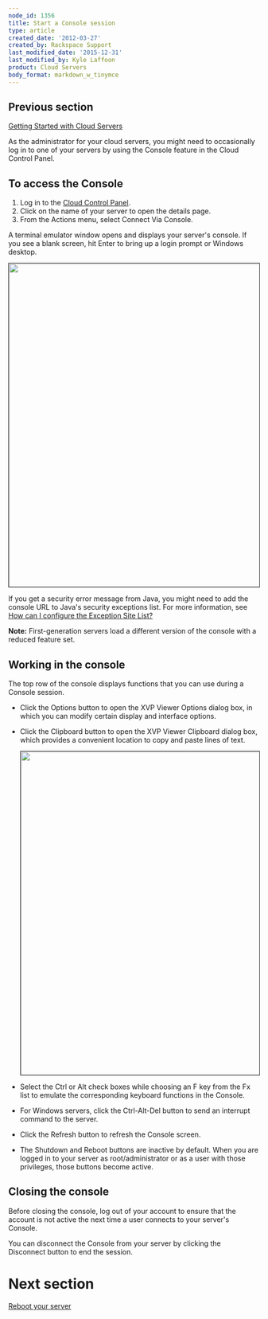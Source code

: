 ```yaml
---
node_id: 1356
title: Start a Console session
type: article
created_date: '2012-03-27'
created_by: Rackspace Support
last_modified_date: '2015-12-31'
last_modified_by: Kyle Laffoon
product: Cloud Servers
body_format: markdown_w_tinymce
---
```


## Previous section
[Getting Started with Cloud Servers](/how-to/getting-started-with-cloud-servers-0)

As the administrator for your cloud servers, you might need to occasionally log in to one of your servers by using the Console feature in the Cloud Control Panel.

## To access the Console

1.  Log in to the [Cloud Control Panel](https://mycloud.rackspace.com).
2.  Click on the name of your server to open the details page.
3.  From the Actions menu, select Connect Via Console.

A terminal emulator window opens and displays your server's console. If you see a blank screen, hit Enter to bring up a login prompt or Windows desktop.

<img alt="" src="https://8026b2e3760e2433679c-fffceaebb8c6ee053c935e8915a3fbe7.ssl.cf2.rackcdn.com/field/image/Console2.png" border="1" width="650" />

If you get a security error message from Java, you might need to add the console URL to Java's security exceptions list.  For more information, see [How can I configure the Exception Site List?](http://java.com/en/download/faq/exception_sitelist.xml)

**Note:** First-generation servers load a different version of the console with a reduced feature set.

## Working in the console

The top row of the console displays functions that you can use during a Console session.

- Click the Options button to open the XVP Viewer Options dialog box, in which you can modify certain display and interface options.

- Click the Clipboard button to open the XVP Viewer Clipboard dialog box, which provides a convenient location to copy and paste lines of text.

    <img alt="" src="https://8026b2e3760e2433679c-fffceaebb8c6ee053c935e8915a3fbe7.ssl.cf2.rackcdn.com/field/image/OptionsClipboard2.png" width="650" border="1" />

- Select the Ctrl or Alt check boxes while choosing an F key from the Fx list to emulate the corresponding keyboard functions in the Console.

- For Windows servers, click the Ctrl-Alt-Del button to send an interrupt command to the server.

- Click the Refresh button to refresh the Console screen.

- The Shutdown and Reboot buttons are inactive by default. When you are logged in to your server as root/administrator or as a user with those privileges, those buttons become active.

## Closing the console

Before closing the console, log out of your account to ensure that the account is not active the next time a user connects to your server's Console.

You can disconnect the Console from your server by clicking the Disconnect button to end the session.

# Next section
[Reboot your server](/how-to/reboot-your-server)

